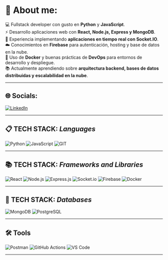 # 💫 About me:
💻 Fullstack developer con gusto en **Python** y **JavaScript**.  
⚡ Desarrollo aplicaciones web con **React, Node.js, Express y MongoDB**.  
🔌 Experiencia implementando **aplicaciones en tiempo real con Socket.IO**.  
☁️ Conocimientos en **Firebase** para autenticación, hosting y base de datos en la nube.  
🐳 Uso de **Docker** y buenas prácticas de **DevOps** para entornos de desarrollo y despliegue.  
📚 Actualmente aprendiendo sobre **arquitectura backend, bases de datos distribuidas y escalabilidad en la nube**.  

---

## 🌐 Socials:
[![LinkedIn](https://img.shields.io/badge/LinkedIn-%230077B5.svg?logo=linkedin&logoColor=white)](https://www.linkedin.com/in/juanfdj73)

---

## 📋 **TECH STACK**: _Languages_
![Python](https://img.shields.io/badge/python-3670A0?style=for-the-badge&logo=python&logoColor=white)
![JavaScript](https://img.shields.io/badge/javascript-%23323330.svg?style=for-the-badge&logo=javascript&logoColor=%23F7DF1E)
![GIT](https://img.shields.io/badge/Git-fc6d26?style=for-the-badge&logo=git&logoColor=white)

---

## 📚 **TECH STACK**: _Frameworks and Libraries_
![React](https://img.shields.io/badge/react-%2320232a.svg?style=for-the-badge&logo=react&logoColor=%2361DAFB)
![Node.js](https://img.shields.io/badge/node.js-6DA55F?style=for-the-badge&logo=node.js&logoColor=white)
![Express.js](https://img.shields.io/badge/express.js-%23404d59.svg?style=for-the-badge&logo=express&logoColor=%2361DAFB)
![Socket.io](https://img.shields.io/badge/Socket.io-010101?style=for-the-badge&logo=socket.io&logoColor=white)
![Firebase](https://img.shields.io/badge/firebase-%23039BE5.svg?style=for-the-badge&logo=firebase)
![Docker](https://img.shields.io/badge/docker-%230db7ed.svg?style=for-the-badge&logo=docker&logoColor=white)

---

## 💾 **TECH STACK**: _Databases_
![MongoDB](https://img.shields.io/badge/MongoDB-%234ea94b.svg?style=for-the-badge&logo=mongodb&logoColor=white)
![PostgreSQL](https://img.shields.io/badge/PostgreSQL-%23316192.svg?style=for-the-badge&logo=postgresql&logoColor=white)

---

## 🛠️ **Tools**
![Postman](https://img.shields.io/badge/Postman-FF6C37?style=for-the-badge&logo=postman&logoColor=white)
![GitHub Actions](https://img.shields.io/badge/github%20actions-%232671E5.svg?style=for-the-badge&logo=githubactions&logoColor=white)
![VS Code](https://img.shields.io/badge/VSCode-0078d7.svg?style=for-the-badge&logo=visual-studio-code&logoColor=white)

---
<!-- 
# 📊 GitHub Stats:
![Top Langs](https://github-readme-stats.vercel.app/api/top-langs/?username=JuanFDJ73&layout=compact)-->

